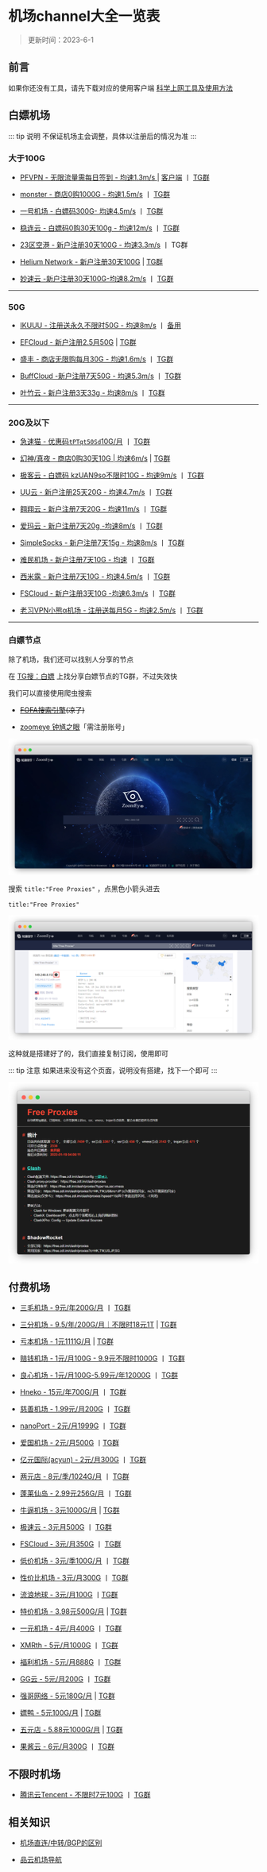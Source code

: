 # 机场channel大全一览表

> 更新时间：2023-6-1



## 前言

如果你还没有工具，请先下载对应的使用客户端 [科学上网工具及使用方法](../proxy/)



## 白嫖机场

::: tip 说明
不保证机场主会调整，具体以注册后的情况为准
:::


### 大于100G

* [PFVPN - 无限流量需每日签到 - 均速1.3m/s ](http://pfvpn.xyz/) | [客户端](https://apdw.pfvpn.app/tw/tg5) 丨 [TG群](https://t.me/pfvpn) 

* [monster - 商店0购1000G - 均速1.5m/s](https://baipiao.monster/) 丨 [TG群](https://t.me/bpmonsterchannel)

* [一号机场 - 白嫖码300G- 均速4.5m/s](http://一号机场.com) 丨 [TG群](https://t.me/yihaopd)

* [稳连云 - 白嫖码0购30天100g - 均速12m/s](https://xn--9kqq77hqun.com/) 丨 [TG群](https://t.me/wlypd)

* [23区空港 - 新户注册30天100G - 均速3.3m/s](https://ww8.12345.al/) 丨 TG群

* [Helium Network - 新户注册30天100G](https://console.henet.uk/) | [TG群](https://t.me/helium_official)

* [妙速云 -新户注册30天100G-均速8.2m/s](https://spcloud.info/) 丨 [TG群](https://t.me/spcloud_group)



---


### 50G

* [IKUUU - 注册送永久不限时50G - 均速8m/s](https://ikuuu.eu/) 丨 [备用](https://ikuuu.uk/)

* [EFCloud - 新户注册2.5月50G](https://www.efcloud.cc/) | [TG群](https://t.me/efcloud)

* [盛丰 - 商店无限购每月30G - 均速1.6m/s](https://xn--iiq540h.com/) 丨 [TG群](https://t.me/sfjsq1)


* [BuffCloud -新户注册7天50G - 均速5.3m/s](https://www.buffcloud.icu)  丨 [TG群](https://t.me/BuffCloud_channel)

* [叶竹云 - 新户注册3天33g - 均速8m/s](https://dayezhu.xyz/) 丨 [TG群](https://t.me/yezhucloud)



---



### 20G及以下

* [急速猫 - 优惠码`tPTqt50Sd`10G/月](https://www.catsvpn.top/) 丨 [TG群](https://t.me/+wGdw6TSeJ31lYmQ1)

* [幻神/真夜 - 商店0购30天10G | 均速6m/s](https://www.zhenye.life) | [TG群](https://t.me/vpnzhenye)

* [极客云 - 白嫖码 kzUAN9so不限时10G - 均速9m/s](https://jikeyun.icu/) 丨 [TG群](https://t.me/pdjky)



* [UU云 - 新户注册25天20G - 均速4.7m/s](https://www.uuyu.me/) 丨 [TG群](https://t.me/uuyun)

* [翱翔云 - 新户注册7天20G - 均速11m/s](https://www.aoxiangyun.win/) 丨 [TG群](https://t.me/aoxiang01)

* [爱玛云 - 新户注册7天20g -均速8m/s](https://www.aimacloud.info/) 丨 [TG群](https://t.me/aimacloud)

* [SimpleSocks - 新户注册7天15g - 均速8m/s](https://simplesocks.pro/) 丨 [TG群](https://t.me/simplesocks_chat)

* [难民机场 - 新户注册7天10G - 均速](https://nanmin.xyz/) 丨 [TG群](https://t.me/nanminchat)

* [西米露 - 新户注册7天10G - 均速4.5m/s](https://ximellu.com/) 丨 [TG群](https://t.me/XimelluOfficialChat)


* [FSCloud - 新户注册3天10G -均速6.3m/s](https://dash.996cloud.top/) 丨 [TG群](https://t.me/fscloud2)

* [老习VPN小熊α机场 - 注册送每月5G - 均速2.5m/s](https://dh.timeswath.uk/) 丨 [TG群](https://t.me/limccloud)


---

### 白嫖节点

除了机场，我们还可以找别人分享的节点


在 [TG搜：白嫖](https://tgsou.me/findtg/?keyword=%E7%99%BD%E5%AB%96) 上找分享白嫖节点的TG群，不过失效快


我们可以直接使用爬虫搜索

* ~~[FOFA搜索引擎](https://fofa.so/)(凉了)~~


* [zoomeye 钟馗之眼](https://www.zoomeye.org/)「需注册账号」


![](./channel-zoomeye-01.png)

搜索 `title:"Free Proxies"` ，点黑色小箭头进去

```
title:"Free Proxies"
```

![](./channel-zoomeye-02.png)


这种就是搭建好了的，我们直接复制订阅，使用即可

::: tip 注意
如果进来没有这个页面，说明没有搭建，找下一个即可
:::

![](./channel-zoomeye-03.png)





## 付费机场


* [三毛机场 - 9元/年200G/月](https://xn--ehqx7tcnnope.com/) 丨 [TG群](https://t.me/sanmaojichang)

* [三分机场 - 9.5/年/200G/月｜不限时18元1T](https://三分机场.xyz/) | [TG群](https://t.me/sanfenjichanggroup)

* [亏本机场 - 1元1111G/月](https://亏本机场.com/) | [TG群](https://t.me/kuibenjichang)

* [赔钱机场 - 1元/月100G - 9.9元不限时1000G](https://xn--mes358aby2apfg.com/) 丨 [TG群](https://t.me/peiqianjic)

* [良心机场 - 1元/月100G-5.99元/年12000G](https://xn--mes91r2ng7p4a.com/) 丨 [TG群](https://t.me/liangxinjc)

* [Hneko - 15元/年700G/月](http://hneko.site/) 丨 [TG群](https://t.me/Hnekooo)

* [慈善机场 - 1.99元/月200G](https://xn--30rs3bu7r87f.com/) 丨 [TG群](https://t.me/cishanjichang)



* [nanoPort - 2元/月1999G](https://xn--mes58x2tdf63d.com/) 丨 [TG群](https://t.me/nekoport)

* [爱国机场 - 2元/月500G](https://爱国机场.com/) 丨[TG群](https://t.me/aiguojichang_group)

* [亿元国际(acyun) - 2元/月300G](https://acyun.cf/) 丨 [TG群](https://t.me/acyun1)

* [两元店 - 8元/季/1024G/月](https://xn--5hqx9equq.com/) 丨 [TG群](https://t.me/xn5hqx9equq)

* [蓬莱仙岛 - 2.99元256G/月](https://peland.top/) 丨 [TG群](https://t.me/pelandchat)




* [牛逼机场 - 3元1000G/月](https://牛逼机场.com/) | [TG群](https://t.me/niupijichang)

* [极速云 - 3元月500G](http://jisuyun.me) 丨 [TG群](https://t.me/jisuyun)

* [FSCloud - 3元/月350G](https://dash.fscloud.cc/) 丨 [TG群](https://t.me/fscloud2)

* [低价机场 - 3元/季100G/月](https://xn--6nq0hk9tdjr.com/) 丨 [TG群](https://t.me/+4sC_xezLo1lkY2Zl)

* [性价比机场 - 3元/月300G](https://xingjiabijichang.com/) 丨 [TG群](https://t.me/xingjiabijichang)

* [流浪地球 - 3元/月100G](https://liulangdiqiu.cc) 丨[TG群](https://t.me/liulangdiqiu_cc)

* [特价机场 - 3.98元500G/月](https://特价机场.com/) | [TG群](https://t.me/TJJC66)




* [一元机场 - 4元/月400G](https://xn--4gq62f52gdss.com/) 丨 [TG群](https://t.me/yyjc_channel)

* [XMRth - 5元/月1000G](https://xmrth.vip/) 丨 [TG群](https://t.me/xmrth)

* [福利机场 - 5元/月888G](https://ful.fjkl00113.uk/) 丨 [TG群](https://t.me/+AXLtcs_DtJtkODM0)

* [GG云 - 5元/月200G](https://ggcloud.cc/) 丨 [TG群](https://t.me/GGyun0)

* [强哥网络 - 5元180G/月](https://qianggewangluo.com/) | [TG群](https://t.me/qianggewangluo_com)

* [嫖鸭 - 5元100G/月](https://嫖鸭.com/) | [TG群](https://t.me/piaoya)

* [五元店 - 5.88元1000G/月](http://www.wuyuandianpu.com/) | [TG群](https://t.me/+TW0T-eMh_JVlODZl)



* [果酱云 - 6元/月300G](https://gj6.top/) 丨 [TG群](https://t.me/guojiangyun)






## 不限时机场

* [腾讯云Tencent - 不限时7元100G](https://www.tencent.cfd/) 丨 [TG群](https://t.me/tencent_cfd)





## 相关知识

* [机场直连/中转/BGP的区别](https://baiyunju.cc/9413)

* [品云机场导航](https://52.mk/)
